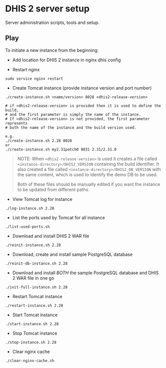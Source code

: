 # DHIS 2 server setup

Server administration scripts, tools and setup.

## Play

To initiate a new instance from the beginning:

* Add location for DHIS 2 instance in nginx dhis config

* Restart nginx

```
sudo service nginx restart
```

* Create Tomcat instance (provide instance version and port number)



```
./create-instance.sh <name/version> 8028 <dhis2-release-version>

# if <dhis2-release-version> is provided then it is used to define the build,
# and the first parameter is simply the name of the instance.
# If <dhis2-release-version> is not provided, the first parameter represents
# both the name of the instance and the build version used.

e.g.
./create-instance.sh 2.28 8028
or
./create-instance.sh my2.31patch0 8031 2.31/2.31.0

```

> NOTE:
> When `<dhis2-release-version>` is used it creates a file called
> `<instance-directory>/DHIS2_VERSION` containing the build identifier.
> It also created a file called `<instance-directory>/DHIS2_DB_VERSION` with
> the same content, which is used to identify the demo DB to be used.
>
> Both of these files should be manually edited if you want the instance to
> be updated from different paths.


* View Tomcat log for instance

```
./log-instance.sh 2.28
```

* List the ports used by Tomcat for all instance

```
./list-used-ports.sh
```

* Download and install DHIS 2 WAR file

```
./reinit-instance.sh 2.28
 ```

* Download, create and install sample PostgreSQL database

```
./reinit-db-instance.sh 2.28
```

* Download and install *BOTH* the sample PostgreSQL database and DHIS 2 WAR file in one go

```
./init-full-instance.sh 2.28
```

* Restart Tomcat instance

```
./restart-instance.sh 2.28
 ```

* Start Tomcat instance

```
./start-instance.sh 2.28
 ```

* Stop Tomcat instance

```
./stop-instance.sh 2.28
 ```

 * Clear nginx cache

```
./clear-nginx-cache.sh
 ```
